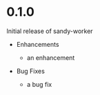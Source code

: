 # 0.1.0

Initial release of sandy-worker

* Enhancements
  * an enhancement

* Bug Fixes
  * a bug fix
